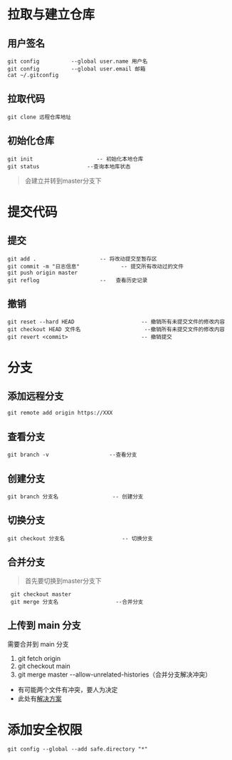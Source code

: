 <a name="eASn7"></a>
# 拉取与建立仓库
## 用户签名
```git
git config          --global user.name 用户名
git config          --global user.email 邮箱
cat ~/.gitconfig
```
<a name="UrEas"></a>
## 拉取代码
```git
git clone 远程仓库地址
```
<a name="Uacb3"></a>
## 初始化仓库
```git
git init                    -- 初始化本地仓库
git status               --查询本地库状态
```
> 会建立并转到master分支下
<a name="dGPp5"></a>
# 提交代码
## 提交 
```git
git add .                    -- 将改动提交至暂存区
git commit -m "日志信息"             -- 提交所有改动过的文件
git push origin master
git reflog                   --   查看历史记录
```
<a name="aSnWT"></a>
## 撤销
```git
git reset --hard HEAD                     -- 撤销所有未提交文件的修改内容
git checkout HEAD 文件名                    --撤销所有未提交文件的修改内容
git revert <commit>	                      -- 撤销提交
```
<a name="tDAWL"></a>
# 分支
## 添加远程分支
```git
git remote add origin https://XXX
```
  ## 查看分支
  ```git
  git branch -v                   --查看分支
```
## 创建分支
```git
git branch 分支名                 -- 创建分支
```
## 切换分支
 ```git
 git checkout 分支名                  -- 切换分支
```
 ## 合并分支
>首先要切换到master分支下
```git
 git checkout master
 git merge 分支名                  --合并分支
```
## 上传到 main 分支
需要合并到 main 分支
1.  git fetch origin
2.  git checkout main
3.  git merge master --allow-unrelated-histories（合并分支解决冲突）
- 有可能两个文件有冲突，要人为决定
- 此处有[解决方案](https://blog.csdn.net/qq_35077107/article/details/108025911)
# 添加安全权限
```git
git config --global --add safe.directory "*"
```
